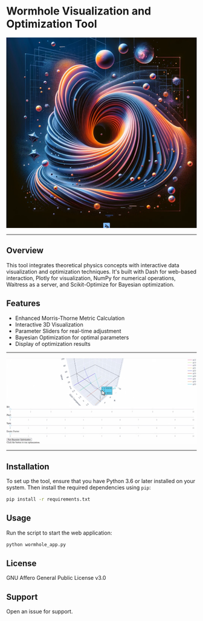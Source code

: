 # Wormhole Visualization and Optimization Tool

![study](https://github.com/HermiTech-LLC/BHmetrics_WHsim/blob/main/BhWh.PNG)
__________________________________
## Overview
This tool integrates theoretical physics concepts with interactive data visualization and optimization techniques. It's built with Dash for web-based interaction, Plotly for visualization, NumPy for numerical operations, Waitress as a server, and Scikit-Optimize for Bayesian optimization.

## Features
- Enhanced Morris-Thorne Metric Calculation
- Interactive 3D Visualization
- Parameter Sliders for real-time adjustment
- Bayesian Optimization for optimal parameters
- Display of optimization results
________________________________
![ui](https://github.com/HermiTech-LLC/MT-WormholeTool/blob/main/IMG_7946.jpeg)
___________________________________
## Installation
To set up the tool, ensure that you have Python 3.6 or later installed on your system. Then install the required dependencies using `pip`:
```bash
pip install -r requirements.txt
```

## Usage
Run the script to start the web application:
```bash
python wormhole_app.py
```

## License
GNU Affero General Public License v3.0

## Support
Open an issue for support.
